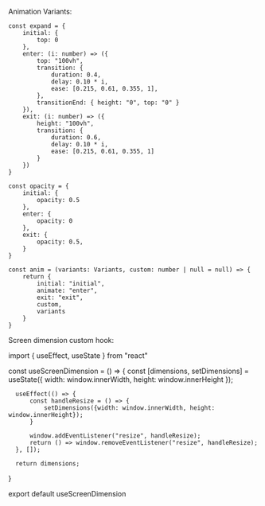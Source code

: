 Animation Variants:

    const expand = {
        initial: {
            top: 0
        },
        enter: (i: number) => ({    
            top: "100vh",
            transition: {
                duration: 0.4,
                delay: 0.10 * i,
                ease: [0.215, 0.61, 0.355, 1],
            },
            transitionEnd: { height: "0", top: "0" }
        }),
        exit: (i: number) => ({
            height: "100vh",
            transition: {
                duration: 0.6,
                delay: 0.10 * i,
                ease: [0.215, 0.61, 0.355, 1]
            }
        })
    }

    const opacity = {
        initial: {
            opacity: 0.5
        },
        enter: {
            opacity: 0
        },
        exit: {
            opacity: 0.5,
        }
    }

    const anim = (variants: Variants, custom: number | null = null) => {
        return {
            initial: "initial",
            animate: "enter",
            exit: "exit",
            custom,
            variants
        }
    }

Screen dimension custom hook:

  import { useEffect, useState } from "react"
  
  const useScreenDimension = () => {
      const [dimensions, setDimensions] = useState({
          width: window.innerWidth,
          height: window.innerHeight
      });
  
      useEffect(() => {
          const handleResize = () => {
              setDimensions({width: window.innerWidth, height: window.innerHeight});
          }
  
          window.addEventListener("resize", handleResize);
          return () => window.removeEventListener("resize", handleResize);
      }, []);
  
      return dimensions;
  }
  
  export default useScreenDimension
